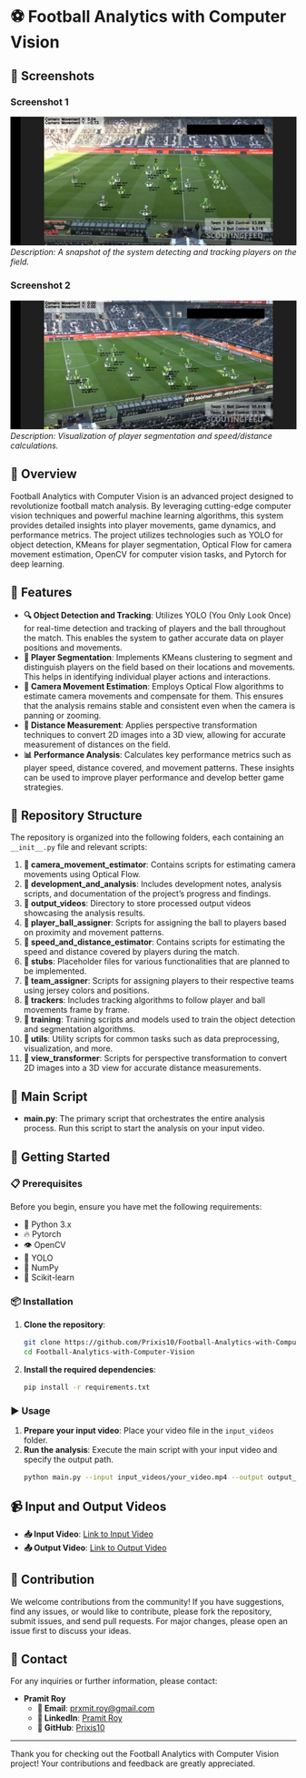 # ⚽ Football Analytics with Computer Vision

## 📸 Screenshots
### Screenshot 1
![Screenshot 1](Screenshot1.jpg)
*Description: A snapshot of the system detecting and tracking players on the field.*

### Screenshot 2
![Screenshot 2](Screenshot2.jpg)
*Description: Visualization of player segmentation and speed/distance calculations.*

## 📖 Overview
Football Analytics with Computer Vision is an advanced project designed to revolutionize football match analysis. By leveraging cutting-edge computer vision techniques and powerful machine learning algorithms, this system provides detailed insights into player movements, game dynamics, and performance metrics. The project utilizes technologies such as YOLO for object detection, KMeans for player segmentation, Optical Flow for camera movement estimation, OpenCV for computer vision tasks, and Pytorch for deep learning.

## 🌟 Features
- **🔍 Object Detection and Tracking**: Utilizes YOLO (You Only Look Once) for real-time detection and tracking of players and the ball throughout the match. This enables the system to gather accurate data on player positions and movements.
- **👥 Player Segmentation**: Implements KMeans clustering to segment and distinguish players on the field based on their locations and movements. This helps in identifying individual player actions and interactions.
- **🎥 Camera Movement Estimation**: Employs Optical Flow algorithms to estimate camera movements and compensate for them. This ensures that the analysis remains stable and consistent even when the camera is panning or zooming.
- **📏 Distance Measurement**: Applies perspective transformation techniques to convert 2D images into a 3D view, allowing for accurate measurement of distances on the field.
- **📊 Performance Analysis**: Calculates key performance metrics such as player speed, distance covered, and movement patterns. These insights can be used to improve player performance and develop better game strategies.

## 📂 Repository Structure
The repository is organized into the following folders, each containing an `__init__.py` file and relevant scripts:

1. **📂 camera_movement_estimator**: Contains scripts for estimating camera movements using Optical Flow.
2. **📂 development_and_analysis**: Includes development notes, analysis scripts, and documentation of the project’s progress and findings.
3. **📂 output_videos**: Directory to store processed output videos showcasing the analysis results.
4. **📂 player_ball_assigner**: Scripts for assigning the ball to players based on proximity and movement patterns.
5. **📂 speed_and_distance_estimator**: Contains scripts for estimating the speed and distance covered by players during the match.
6. **📂 stubs**: Placeholder files for various functionalities that are planned to be implemented.
7. **📂 team_assigner**: Scripts for assigning players to their respective teams using jersey colors and positions.
8. **📂 trackers**: Includes tracking algorithms to follow player and ball movements frame by frame.
9. **📂 training**: Training scripts and models used to train the object detection and segmentation algorithms.
10. **📂 utils**: Utility scripts for common tasks such as data preprocessing, visualization, and more.
11. **📂 view_transformer**: Scripts for perspective transformation to convert 2D images into a 3D view for accurate distance measurements.

## 📝 Main Script
- **main.py**: The primary script that orchestrates the entire analysis process. Run this script to start the analysis on your input video.

## 🚀 Getting Started
### 📋 Prerequisites
Before you begin, ensure you have met the following requirements:
- 🐍 Python 3.x
- 🔥 Pytorch
- 👁️ OpenCV
- 🦓 YOLO
- 📐 NumPy
- 🧪 Scikit-learn

### 📦 Installation
1. **Clone the repository**:
    ```sh
    git clone https://github.com/Prixis10/Football-Analytics-with-Computer-Vision.git
    cd Football-Analytics-with-Computer-Vision
    ```
2. **Install the required dependencies**:
    ```sh
    pip install -r requirements.txt
    ```

### ▶️ Usage
1. **Prepare your input video**: Place your video file in the `input_videos` folder.
2. **Run the analysis**: Execute the main script with your input video and specify the output path.
    ```sh
    python main.py --input input_videos/your_video.mp4 --output output_videos/processed_video.mp4
    ```

## 📹 Input and Output Videos
- **📥 Input Video**: [Link to Input Video](https://drive.google.com/file/d/1-cEE9hbM-ajVTN38a7WhG2Ti3uXF1SFt/view?usp=sharing)
- **📤 Output Video**: [Link to Output Video](https://drive.google.com/file/d/1ZEKLxGLb5k6NiqFbBH-IT0oGP_3nJy-k/view?usp=sharing)

## 🤝 Contribution
We welcome contributions from the community! If you have suggestions, find any issues, or would like to contribute, please fork the repository, submit issues, and send pull requests. For major changes, please open an issue first to discuss your ideas.

## 📧 Contact
For any inquiries or further information, please contact:
- **Pramit Roy**
  - **📧 Email**: prxmit.roy@gmail.com
  - **💼 LinkedIn**: [Pramit Roy](https://linkedin.com/in/prxmit)
  - **🐙 GitHub**: [Prixis10](https://github.com/Prixis10)

---

Thank you for checking out the Football Analytics with Computer Vision project! Your contributions and feedback are greatly appreciated.
